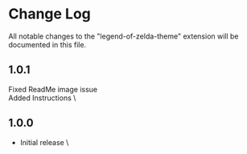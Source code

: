 # Change Log

All notable changes to the "legend-of-zelda-theme" extension will be documented in this file.

## 1.0.1
Fixed ReadMe image issue \
Added Instructions \

## 1.0.0

- Initial release \
